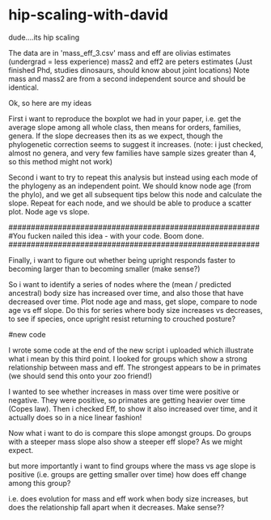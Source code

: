 # hip-scaling-with-david
dude....its hip scaling

The data are in 'mass_eff_3.csv'
mass and eff are olivias estimates (undergrad = less experience)
mass2 and eff2 are peters estimates (Just finished Phd, studies dinosaurs, should know about joint locations)
Note mass and mass2 are from a second independent source and should be identical. 


Ok, so here are my ideas

First i want to reproduce the boxplot we had in your paper, i.e. get the average slope among all whole class, then means for orders, families, genera. If the slope decreases then its as we expect, though the phylogenetic correction seems to suggest it increases. 
(note: i just checked, almost no genera, and very few families have sample sizes greater than 4, so this method might not work)

Second i want to try to repeat this analysis but instead using each mode of the phylogeny as an independent point. We should know node age (from the phylo), and we get all subsequent tips below this node and calculate the slope. Repeat for each node, and we should be able to produce a scatter plot. Node age vs slope. 

########################################################
#You fucken nailed this idea - with your code. Boom done. 
########################################################

Finally, i want to figure out whether being upright responds faster to becoming larger than to becoming smaller (make sense?) 

So i want to identify a series of nodes where the (mean / predicted ancestral) body size has increased over time, and also those that have decreased over time. Plot node age and mass, get slope, compare to node age vs eff slope. Do this for series where body size increases vs decreases, to see if species, once upright resist returning to crouched posture? 

#new code

I wrote some code at the end of the new script i uploaded which illustrate what i mean by this third point. 
I looked for groups which show a strong relationship between mass and eff. The strongest appears to be in primates (we should send this onto your zoo friend!) 

I wanted to see whether increases in mass over time were positive or negative. They were positive, so primates are getting heavier over time (Copes law). Then i checked Eff, to show it also increased over time, and it actually does so in a nice linear fashion! 

Now what i want to do is compare this slope amongst groups. 
Do groups with a steeper mass slope also show a steeper eff slope? As we might expect. 

but more importantly i want to find groups where the mass vs age slope is positive (i.e. groups are getting smaller over time) 
how does eff change among this group? 

i.e. does evolution for mass and eff work when body size increases, but does the relationship fall apart when it decreases. 
Make sense?? 










